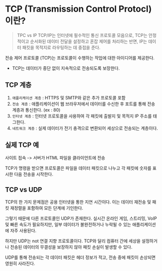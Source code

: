 # TCP (Transmission Control Protocl) 이란?

> TPC vs IP
> TCP/IP는 인터넷에 필수적인 통신 프로토콜 모음으로,
> TCP는 안정적이고 순서화된 데이터 전달을 설정하고 혼잡 제어를 처리하는 반면,
> IP는 데이터 패킷을 목적지로 라우팅하는 데 중접을 준다.

전송 제어 프로토콜 (TCP)는 프로토콜이 수행하는 작업에 대한 아이디어를 제공한다.

- TCP는 데이터가 중단 없이 지속적으로 전송되도록 보장한다.

## TCP 계층

1. `애플리케이션 계층` : HTTPS 및 SMTP와 같은 추가 프로토콜 포함 
2. `전송 계층` : 애플리케이션이 웹 브라우저에서 데이터를 수신한 후 포트를 통해 전송 계층과 통신한다. (ex : 80)
3. `인터넷 계층` : 인터넷 프로토콜을 사용하여 각 패킷에 출발지 및 목적지 IP 주소를 태그한다.
4. `네트워크 계층` : 실제 데이터가 전기 충격으로 변환되어 세상으로 전송되는 계층이다. 

## 실제 TCP 예

사이트 접속 -> 서버가 HTML 파일을 클라이언트에 전송

TCP가 명령을 받으면 프로토콜은 파일을 데이터 패킷으로 나누고 각 패킷에 숫자를 표시한 다음 전송을 시작한다.

## TCP vs UDP

TCP의 한 가지 문제점은 공용 인터넷을 통한 지연 시간이다.
이는 데이터 재전송 및 패킷 재정렬을 포함하여 모든 단계에 기인한다.

그렇기 때문에 다른 프로토콜인 UDP가 존재한다.
실시간 온라인 게임, 스트리밍, VoIP 및 빠른 속도가 필요하지만,
일부 데이터가 불완전하거나 누락될 수 있는 애플리케이션에 자주 사용된다.

하지만 UDP는 not 연결 지향 프로토콜이다.
TCP와 달리 컴퓨터 간에 세상을 설정하거나 전송된 데이터의 무결성을 보장하지 않아 패킷 손실이 발생할 수 있다.

UDP를 통해 전송되는 각 데이터 패킷은 헤더 정보가 적고, 전송 중에 패킷이 손상되면 영원히 사라진다.